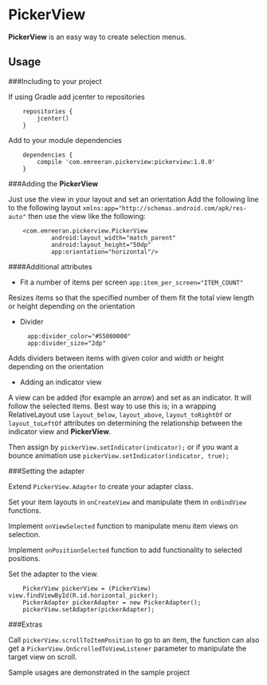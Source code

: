 PickerView
=====


**PickerView** is an easy way to create selection menus.

Usage
-----

###Including to your project

If using Gradle add jcenter to repositories

        repositories {
            jcenter()
        }

Add to your module dependencies
        
        dependencies {
            compile 'com.emreeran.pickerview:pickerview:1.0.0'
        }
        
###Adding the **PickerView**

Just use the view in your layout and set an orientation
Add the following line to the following layout ``` xmlns:app="http://schemas.android.com/apk/res-auto" ``` then use the view
like the following:
       
        <com.emreeran.pickerview.PickerView
                android:layout_width="match_parent"
                android:layout_height="50dp"
                app:orientation="horizontal"/>
                
####Additional attributes
* Fit a number of items per screen ```app:item_per_screen="ITEM_COUNT"```

Resizes items so that the specified number of them fit the total view length or height depending on the orientation

* Divider

        app:divider_color="#55000000"
        app:divider_size="2dp"
        
Adds dividers between items with given color and width or height depending on the orientation

* Adding an indicator view

A view can be added (for example an arrow) and set as an indicator. It will follow the selected items. Best way to use this is; 
in a wrapping RelativeLayout use ```layout_below```, ```layout_above```, ```layout_toRightOf``` or ```layout_toLeftOf``` attributes
on determining the relationship between the indicator view and **PickerView**.

Then assign by ```pickerView.setIndicator(indicator);``` or if you want a bounce animation use ```pickerView.setIndicator(indicator, true);```

###Setting the adapter

Extend ```PickerView.Adapter``` to create your adapter class. 

Set your item layouts in ```onCreateView``` and manipulate them in ```onBindView``` functions.

Implement ```onViewSelected``` function to manipulate menu item views on selection.

Implement ```onPositionSelected``` function to add functionality to selected positions.

Set the adapter to the view.

        PickerView pickerView = (PickerView) view.findViewById(R.id.horizontal_picker);
        PickerAdapter pickerAdapter = new PickerAdapter();
        pickerView.setAdapter(pickerAdapter);

###Extras

Call ```pickerView.scrollToItemPosition``` to go to an item, the function can also get a ```PickerView.OnScrolledToViewListener``` 
parameter to manipulate the target view on scroll.

Sample usages are demonstrated in the sample project